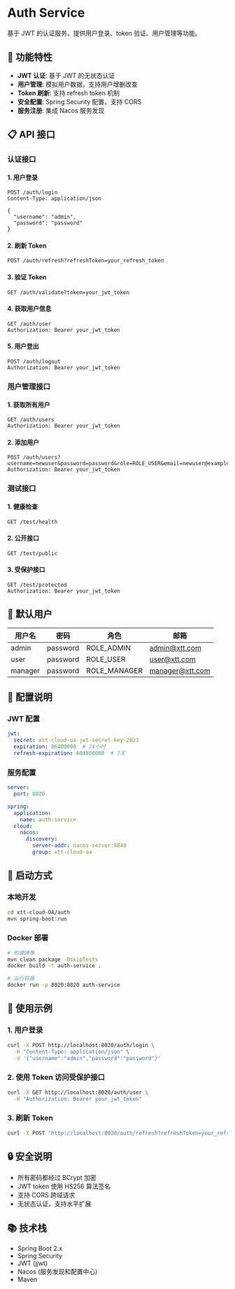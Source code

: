 # Auth Service

基于 JWT 的认证服务，提供用户登录、token 验证、用户管理等功能。

## 🚀 功能特性

- **JWT 认证**: 基于 JWT 的无状态认证
- **用户管理**: 模拟用户数据，支持用户增删改查
- **Token 刷新**: 支持 refresh token 机制
- **安全配置**: Spring Security 配置，支持 CORS
- **服务注册**: 集成 Nacos 服务发现

## 📋 API 接口

### 认证接口

#### 1. 用户登录
```http
POST /auth/login
Content-Type: application/json

{
  "username": "admin",
  "password": "password"
}
```

#### 2. 刷新 Token
```http
POST /auth/refresh?refreshToken=your_refresh_token
```

#### 3. 验证 Token
```http
GET /auth/validate?token=your_jwt_token
```

#### 4. 获取用户信息
```http
GET /auth/user
Authorization: Bearer your_jwt_token
```

#### 5. 用户登出
```http
POST /auth/logout
Authorization: Bearer your_jwt_token
```

### 用户管理接口

#### 1. 获取所有用户
```http
GET /auth/users
Authorization: Bearer your_jwt_token
```

#### 2. 添加用户
```http
POST /auth/users?username=newuser&password=password&role=ROLE_USER&email=newuser@example.com
Authorization: Bearer your_jwt_token
```

### 测试接口

#### 1. 健康检查
```http
GET /test/health
```

#### 2. 公开接口
```http
GET /test/public
```

#### 3. 受保护接口
```http
GET /test/protected
Authorization: Bearer your_jwt_token
```

## 👥 默认用户

| 用户名 | 密码 | 角色 | 邮箱 |
|--------|------|------|------|
| admin | password | ROLE_ADMIN | admin@xtt.com |
| user | password | ROLE_USER | user@xtt.com |
| manager | password | ROLE_MANAGER | manager@xtt.com |

## 🔧 配置说明

### JWT 配置
```yaml
jwt:
  secret: xtt-cloud-oa-jwt-secret-key-2023
  expiration: 86400000  # 24小时
  refresh-expiration: 604800000  # 7天
```

### 服务配置
```yaml
server:
  port: 8020

spring:
  application:
    name: auth-service
  cloud:
    nacos:
      discovery:
        server-addr: nacos-server:8848
        group: xtt-cloud-oa
```

## 🚀 启动方式

### 本地开发
```bash
cd xtt-cloud-OA/auth
mvn spring-boot:run
```

### Docker 部署
```bash
# 构建镜像
mvn clean package -DskipTests
docker build -t auth-service .

# 运行容器
docker run -p 8020:8020 auth-service
```

## 📝 使用示例

### 1. 用户登录
```bash
curl -X POST http://localhost:8020/auth/login \
  -H "Content-Type: application/json" \
  -d '{"username":"admin","password":"password"}'
```

### 2. 使用 Token 访问受保护接口
```bash
curl -X GET http://localhost:8020/auth/user \
  -H "Authorization: Bearer your_jwt_token"
```

### 3. 刷新 Token
```bash
curl -X POST "http://localhost:8020/auth/refresh?refreshToken=your_refresh_token"
```

## 🔒 安全说明

- 所有密码都经过 BCrypt 加密
- JWT token 使用 HS256 算法签名
- 支持 CORS 跨域请求
- 无状态认证，支持水平扩展

## 📚 技术栈

- Spring Boot 2.x
- Spring Security
- JWT (jjwt)
- Nacos (服务发现和配置中心)
- Maven
